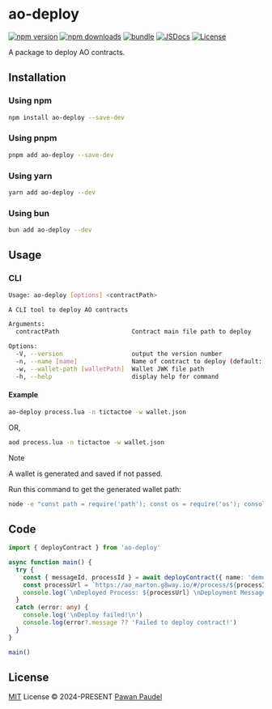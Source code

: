 # ao-deploy

[![npm version][npm-version-src]][npm-version-href]
[![npm downloads][npm-downloads-src]][npm-downloads-href]
[![bundle][bundle-src]][bundle-href]
[![JSDocs][jsdocs-src]][jsdocs-href]
[![License][license-src]][license-href]

A package to deploy AO contracts.

## Installation

### Using npm

```sh
npm install ao-deploy --save-dev
```

### Using pnpm

```sh
pnpm add ao-deploy --save-dev
```

### Using yarn

```sh
yarn add ao-deploy --dev
```

### Using bun

```sh
bun add ao-deploy --dev
```

## Usage

### CLI

```sh
Usage: ao-deploy [options] <contractPath>

A CLI tool to deploy AO contracts

Arguments:
  contractPath                    Contract main file path to deploy

Options:
  -V, --version                   output the version number
  -n, --name [name]               Name of contract to deploy (default: "default")
  -w, --wallet-path [walletPath]  Wallet JWK file path
  -h, --help                      display help for command
```

#### Example

```sh
ao-deploy process.lua -n tictactoe -w wallet.json
```

OR,

```sh
aod process.lua -n tictactoe -w wallet.json
```

> [!Note]
A wallet is generated and saved if not passed.

Run this command to get the generated wallet path:

```sh
node -e "const path = require('path'); const os = require('os'); console.log(path.resolve(os.homedir(), '.aos.json'));"
```

## Code

```ts
import { deployContract } from 'ao-deploy'

async function main() {
  try {
    const { messageId, processId } = await deployContract({ name: 'demo', walletPath: 'wallet.json', contractPath: 'process.lua' })
    const processUrl = `https://ao_marton.g8way.io/#/process/${processId}`
    console.log(`\nDeployed Process: ${processUrl} \nDeployment Message: ${processUrl}/${messageId}`)
  }
  catch (error: any) {
    console.log('\nDeploy failed!\n')
    console.log(error?.message ?? 'Failed to deploy contract!')
  }
}

main()
```

## License

[MIT](./LICENSE) License © 2024-PRESENT [Pawan Paudel](https://github.com/pawanpaudel93)

<!-- Badges -->

[npm-version-src]: https://img.shields.io/npm/v/ao-deploy?style=flat&colorA=080f12&colorB=1fa669
[npm-version-href]: https://npmjs.com/package/ao-deploy
[npm-downloads-src]: https://img.shields.io/npm/dm/ao-deploy?style=flat&colorA=080f12&colorB=1fa669
[npm-downloads-href]: https://npmjs.com/package/ao-deploy
[bundle-src]: https://img.shields.io/bundlephobia/minzip/ao-deploy?style=flat&colorA=080f12&colorB=1fa669&label=minzip
[bundle-href]: https://bundlephobia.com/result?p=ao-deploy
[license-src]: https://img.shields.io/github/license/pawanpaudel93/ao-deploy.svg?style=flat&colorA=080f12&colorB=1fa669
[license-href]: https://github.com/pawanpaudel93/ao-deploy/blob/main/LICENSE
[jsdocs-src]: https://img.shields.io/badge/jsdocs-reference-080f12?style=flat&colorA=080f12&colorB=1fa669
[jsdocs-href]: https://www.jsdocs.io/package/ao-deploy
